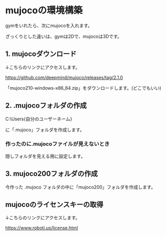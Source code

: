 # mujocoの環境構築

gymをいれたら、次にmujocoを入れます。

ざっくりとした違いは、gymは2Dで、mujocoは3Dです。

## 1. mujocoダウンロード

↓こちらのリンクにアクセスします。

https://github.com/deepmind/mujoco/releases/tag/2.1.0

「mujoco210-windows-x86_64.zip」をダウンロードします。(どこでもいい)

## 2. .mujocoフォルダの作成

C:\Users\{自分のユーザーネーム}

に「.mujoco」フォルダを作成します。

### 作ったのに.mujocoファイルが見えないとき

隠しフォルダを見える用に設定します。

## 3. mujoco200フォルダの作成

今作った .mujoco フォルダの中に「mujoco200」フォルダを作成します。


## mujocoのライセンスキーの取得

↓こちらのリンクにアクセスします。

https://www.roboti.us/license.html

